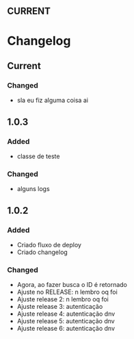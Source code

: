 ## CURRENT


# Changelog

## Current

### Changed
- sla eu fiz alguma coisa ai

## 1.0.3

### Added
- classe de teste

### Changed
- alguns logs

## 1.0.2

### Added
- Criado fluxo de deploy
- Criado changelog

### Changed
- Agora, ao fazer busca o ID é retornado
- Ajuste no RELEASE: n lembro oq foi
- Ajuste release 2: n lembro oq foi
- Ajuste release 3: autenticação
- Ajuste release 4: autenticação dnv
- Ajuste release 5: autenticação dnv 
- Ajuste release 6: autenticação dnv 